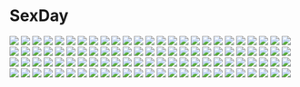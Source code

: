# SexDay
![](https://konachan.com/jpeg/d22f08b8d9ef9ef7847372ea4ae8f864/Konachan.com%20-%20136488%202girls%20game_cg%20kamishiro_alice%20maid%20minori%20nanao_naru%20narumi_sakura%20school_uniform%20supipara.jpg)
![](https://konachan.com/image/ff20744c72b3a755f8c0d326ffdad192/Konachan.com%20-%2011051%20dreamsoft%20natural%20natural_another_one%20tsurugi_hagane.jpg)
![](https://konachan.com/image/b07f0146fc0cfe5e35236292c5ae6fe4/Konachan.com%20-%20199982%20animal_ears%20ball%20flowers%20foxgirl%20grass%20japanese_clothes%20long_hair%20original%20red_eyes%20rope%20signed%20suzuno_%28bookshelf%29%20water%20wet.jpg)
![](https://konachan.com/image/60a6ffb6c14f99b292e0d91ba6cb234f/Konachan.com%20-%2077430%20angel_beats%21%20guitar%20instrument%20masiroke%20school_uniform%20skirt%20tail%20yui_%28angel_beats%21%29.jpg)
![](https://konachan.com/image/8e812a2da1c277e2d9572a8865521a81/Konachan.com%20-%2081574%20benjamin%20original%20realistic%20tagme.jpg)
![](https://konachan.com/image/de4b1107669b89989ae103b8a8b586f2/Konachan.com%20-%20261274%20ass%20bed%20blonde_hair%20bloomers%20dark_skin%20fate_%28series%29%20gym_uniform%20illyasviel_von_einzbern%20kneehighs%20loli%20long_hair%20tagme_%28artist%29%20yellow_eyes.jpg)
![](https://konachan.com/image/efdeab66382b7a9a41813e8966129d11/Konachan.com%20-%2033822%20akizuki_nagi%20blue_eyes%20chibi%20momose_hikaru%20peace%40pieces%20pink_hair%20purple_hair%20red_eyes%20school_uniform.jpg)
![](https://konachan.com/image/c1ab950eef4998429700bf852287e49d/Konachan.com%20-%20254445%202girls%20black_hair%20book%20breasts%20brown_hair%20feathers%20glasses%20gloves%20green_eyes%20hat%20key_kun%20long_hair%20military%20pink_eyes%20short_hair%20signed%20uniform%20wink.jpg)
![](https://konachan.com/image/cc422547de0aea6046b8f90951dcfa48/Konachan.com%20-%2080050%20bikini%20breasts%20cleavage%20moekyon%20original%20realistic%20swimsuit%20water%20wet.jpg)
![](https://konachan.com/jpeg/7dd0638e2e528d6f1ffb5485413a2afe/Konachan.com%20-%20201949%20animal%20bicolored_eyes%20blonde_hair%20blush%20brown_eyes%20cat%20choker%20flat_chest%20food%20idolmaster%20shirasaka_koume%20short_hair%20skirt%20u_%28mikaduki0720%29.jpg)
![](https://konachan.com/image/10c459e345b2f54a0d9a3658cb3dabc6/Konachan.com%20-%2092469%20nagae_iku%20polychromatic%20touhou%20zounose.jpg)
![](https://konachan.com/image/33cd334afbb1c47d5f700957555cbd65/Konachan.com%20-%20134585%20all_male%20barnaby_brooks_jr%20blonde_hair%20boots%20brown_eyes%20brown_hair%20cape%20green_eyes%20kaburagi_t_kotetsu%20male%20mochinu%20sword%20tiger_%26_bunny%20weapon.jpg)
![](https://konachan.com/image/d1b3912561c7f46f89593038110f963a/Konachan.com%20-%20198870%20anus%20ass%20censored%20garter_belt%20green_eyes%20idolmaster%20long_hair%20panties%20panty_pull%20ponytail%20pubic_hair%20stockings%20thighhighs%20topless%20underwear.jpg)
![](https://konachan.com/image/55b717195a8917d8e3975764dd4487d0/Konachan.com%20-%2078517%20armor%20feathers%20ikaruga_satsuki%20red_hair%20seinarukana%20sword%20weapon%20wings%20xuse.jpg)
![](https://konachan.com/jpeg/5025b40fe0f091bc774afec8a68508ad/Konachan.com%20-%20244721%20hatsumi_sega%20hyperdimension_neptunia%20tsunako.jpg)
![](https://konachan.com/jpeg/59fea283d29dd1876c8814407b679a63/Konachan.com%20-%20176174%20black_hair%20chiri_%28atlanta%29%20chuablesoft%20game_cg%20loli%20panties%20pink_eyes%20sawamiya_shiori%20school_uniform%20underwear%20undressing%20wagaya_no_himegami-sama%21.jpg)
![](https://konachan.com/jpeg/0c40391fcdbe08e4ec0c4085dd1d117e/Konachan.com%20-%2037090%20cc%20code_geass%20gradient%20kallen_stadtfeld%20lelouch_lamperouge%20male.jpg)
![](https://konachan.com/image/901a6fac60a1e77aed88e1c53e40a827/Konachan.com%20-%20120364%20bow%20green_eyes%20green_hair%20kagiyama_hina%20nude%20organ_derwald%20touhou.jpg)
![](https://konachan.com/image/619529db65358fa71d646ad3ece1eeef/Konachan.com%20-%20109599%20mahou_shoujo_madoka_magica%20sakura_kyouko%20sura_%28mana0703%29.jpg)
![](https://konachan.com/image/1e43c6bebbdbe21b8b433d470782a504/Konachan.com%20-%2027935%20black_hair%20blue_eyes%20feathers%20headband%20mai-otome%20mai_otome_sifr%20red_hair%20rena_sayers%20school_uniform%20sifr_fran%20white%20wings.jpg)
![](https://konachan.com/jpeg/037476fbfbcefc87095a1f638f4b4fff/Konachan.com%20-%2039733%20blush%20brown_eyes%20brown_hair%20goto_p%20logo%20long_hair%20narcissu%20sakura_setsumi%20school_uniform%20skirt%20white.jpg)
![](https://konachan.com/jpeg/4f5a39d75bd563494d6773af001d438f/Konachan.com%20-%20244311%20rokudenashi_majutsu_koushi_to_akashic_record%20school_uniform%20sistine_fibel%20stockings%20thighhighs%20third-party_edit%20tsunako.jpg)
![](https://konachan.com/image/a7f17a0fa9da5e5a79b1a00e4adf1a6a/Konachan.com%20-%2088658%20alpha_%28alpha91%29%20chinese_clothes%20chinese_dress%20higuchi_ririko%20sharin_no_kuni_himawari_no_shoujo.jpg)
![](https://konachan.com/image/610ddb73629ca61b25fc571537bb32fc/Konachan.com%20-%2045129%20miyafuji_yoshika%20strike_witches.jpg)
![](https://konachan.com/jpeg/a024523a00d04ad807ef1478ece62307/Konachan.com%20-%2057631%20breasts%20bunnygirl%20cleavage%20pantyhose%20scan%20shintaro.jpg)
![](https://konachan.com/image/f64c403b00f5a13ffd520a2fe9b7c6ed/Konachan.com%20-%20194922%20bed%20bikini%20blue_hair%20blush%20breasts%20cleavage%20idolmaster%20miura_azusa%20red_eyes%20short_hair%20swimsuit%20takahirokun.jpg)
![](https://konachan.com/image/bc665c1457cf6f1019f9f38f022f2d7c/Konachan.com%20-%20155197%20blue_hair%20bottle_miku%20bubbles%20hatsune_miku%20maruki_%28punchiki%29%20skirt%20thighhighs%20twintails%20underwater%20uniform%20vocaloid%20water.jpg)
![](https://konachan.com/jpeg/77bd11d6fff8543c901b04835818f719/Konachan.com%20-%20287314%20black_hair%20blush%20flowers%20food%20fruit%20long_hair%20night%20original%20purple_eyes%20rain%20reflection%20rose%20super_pig%20umbrella%20water%20wristwear.jpg)
![](https://konachan.com/image/251ea2668711cb9500abfc3d4f66cbae/Konachan.com%20-%2060107%20hatsune_miku%20panties%20underwear%20vocaloid.jpg)
![](https://konachan.com/jpeg/5f72044d8d8e6032e69da0eb19f7c94b/Konachan.com%20-%2037165%20nagato_yuki%20suzumiya_haruhi%20suzumiya_haruhi_no_yuutsu%20vector.jpg)
![](https://konachan.com/image/c37d84c7fbd576f4aa9052ee218b3a76/Konachan.com%20-%2023938%20kanon%20minase_nayuki%20tsukimiya_ayu.jpg)
![](https://konachan.com/image/3a3b3f1f113bf0274da7ce1bb752c53a/Konachan.com%20-%20268176%20aqua_hair%20breast_grab%20breasts%20couch%20feathers%20fingering%20lasterk%20navel%20nipples%20no_bra%20nopan%20orange_eyes%20papi%20short_hair%20socks%20wings.jpg)
![](https://konachan.com/jpeg/b243df5122377ecd785146fc440dd280/Konachan.com%20-%20288834%20anus%20ass%20blush%20censored%20hana_%28xenoblade%29%20long_hair%20nipples%20purple_hair%20pussy%20rogia%20scarf%20spread_pussy%20torn_clothes%20xenoblade%20yellow_eyes.jpg)
![](https://konachan.com/jpeg/70c466380370a330f5b676d03e2f51fd/Konachan.com%20-%20258398%20animal_ears%20barefoot%20bikini%20breasts%20censored%20foxgirl%20hat%20long_hair%20naturalton%20nipples%20pink_hair%20see_through%20swimsuit%20undressing%20yellow_eyes.jpg)
![](https://konachan.com/jpeg/b9ce4005283f0634cd99a6a2a9df343a/Konachan.com%20-%20137460%20ass%20black_hair%20game_cg%20japanese_clothes%20mizuki_runa%20nopan%20purple_software%20shiawase_kazokubu%20sleeping%20yuuki_makoto.jpg)
![](https://konachan.com/jpeg/c2d4f9557784e466a0b0ae1a853a98bb/Konachan.com%20-%206023%20brown_eyes%20brown_hair%20bunnygirl%20microphone%20short_hair%20suzumiya_haruhi%20suzumiya_haruhi_no_yuutsu.jpg)
![](https://konachan.com/image/3a82d38ab47b9a481ece6fca2a627081/Konachan.com%20-%20233027%202girls%20kneehighs%20nodata%20original%20ponytail%20school_uniform%20train.jpg)
![](https://konachan.com/jpeg/9deae0de31cfed165f213bd845b4ce4d/Konachan.com%20-%2095797%20anekano%20black_hair%20cameltoe%20chococo%20erect_nipples%20game_cg%20long_hair%20moo_%28umineko%29%20noyama_sakura%20panties%20underwear.jpg)
![](https://konachan.com/image/b9ac7e8dea1217677d49705a5901efd4/Konachan.com%20-%20204256%20aqua_hair%20bubbles%20dress%20elbow_gloves%20gloves%20hatsune_miku%20long_hair%20vocaloid%20water%20wristwear%20yusuke.jpg)
![](https://konachan.com/image/68ebababb8d8ff1ed849edec0780dc3c/Konachan.com%20-%2023068%20pita_ten%20shia%20wings.jpg)
![](https://konachan.com/jpeg/de751ef724cad8e7349e851232a0520e/Konachan.com%20-%20134896%20alictia_bright%20game_cg%20hyouka_no_mau_sora_ni%20rosebleu%20tagme_%28artist%29.jpg)
![](https://konachan.com/image/cc52b4a60d9185249b3d9a3bdb53305c/Konachan.com%20-%2074380%20hatsune_miku%20twintails%20vocaloid%20yuuki_kira.jpg)
![](https://konachan.com/image/2d28075adb59637c8c9f7b4dc28eb0b4/Konachan.com%20-%2073898%20bloomers%20boots%20braids%20cigarette%20dress%20durarara%21%21%20food%20glasses%20hat%20ice_cream%20long_hair%20petals%20red_eyes%20ribbons%20short_hair%20skirt%20sunglasses%20tie%20twins.jpg)
![](https://konachan.com/image/f4dd6f734c8df59800b7035f21dd5d3c/Konachan.com%20-%20261175%202girls%20animal_ears%20aqua_eyes%20barefoot%20bell%20black_hair%20bow%20catgirl%20collar%20dress%20feathers%20gloves%20hat%20long_hair%20original%20ribbons%20thighhighs%20wink.jpg)
![](https://konachan.com/image/01a0d0cccec6de461a69dae3a30359ff/Konachan.com%20-%2040629%202girls%20blonde_hair%20blush%20brown_hair%20fang%20inugahora_an%20japanese_clothes%20kimono%20long_hair%20purple_eyes%20short_hair%20tsunagaru%E2%98%85bangle%20tsunomiya_shizuku.jpg)
![](https://konachan.com/image/a810a31bcb45ddfa8bcb4d9b57d74e0e/Konachan.com%20-%20244252%20animal_ears%20bell%20blush%20breasts%20hongmao%20inubashiri_momiji%20orange_eyes%20ribbons%20short_hair%20torii%20touhou%20umbrella%20white_hair%20wolfgirl.jpg)
![](https://konachan.com/image/bb86824e9773b35d8ba36eaa336505b2/Konachan.com%20-%20144772%20bandaid%20boots%20green%20guitar%20hatsune_miku%20instrument%20long_hair%20monochrome%20siraume11%20twintails%20vocaloid.jpg)
![](https://konachan.com/image/1eba6efe08cf854e25a45d6d589003d3/Konachan.com%20-%20163728%20animal_ears%20bell%20bow%20catgirl%20long_hair%20original%20red_eyes%20ribbons%20tree%20tyappygain%20white_hair.jpg)
![](https://konachan.com/image/1857dc463f8e5540ee6dd05c887602f0/Konachan.com%20-%20219363%20aliasing%20aqua_eyes%20brown_hair%20gia%20original%20swimsuit%20sword%20underboob%20weapon.jpg)
![](https://konachan.com/jpeg/5ee496d4917f4404cf707baad971074e/Konachan.com%20-%20130100%20blush%20bra%20breast_grab%20breasts%20brown_hair%20censored%20game_cg%20kozakai_aya%20nipples%20penis%20pussy%20pussy_juice%20saga_planets%20sex%20toranosuke%20underwear%20wet.jpg)
![](https://konachan.com/image/1943ae677d2a9376abc80598c0942db5/Konachan.com%20-%20254227%20bicolored_eyes%20brown_hair%20final_fantasy%20final_fantasy_x%20japanese_clothes%20music%20short_hair%20tagme_%28artist%29%20water%20yuna_%28ffx%29.jpg)
![](https://konachan.com/image/765fce932b400e995ba2e2cf926dc86c/Konachan.com%20-%20302175%20blush%20brown_eyes%20brown_hair%20long_hair%20original%20pantyhose%20school_uniform%20skirt%20zuima.jpg)
![](https://konachan.com/image/2240243a37ca7cd231aede05940c6955/Konachan.com%20-%2052779%20chibi%20muririn%20tenshinranman%20unohana_no_sakuyahime%20yuzusoft.jpg)
![](https://konachan.com/image/830d61c27f9292308f580ebec9cfa1f6/Konachan.com%20-%206259%20festival%20fireworks%20shakugan_no_shana%20shana%20yoshida_kazumi.jpg)
![](https://konachan.com/image/c60edb613ab00fa3fba7d9dec39e5d04/Konachan.com%20-%2053524%20animal_ears%20blush%20boots%20hat%20hinanawi_tenshi%20long_hair%20purple_hair%20red_eyes%20skirt%20touhou%20zoom_layer.jpg)
![](https://konachan.com/image/8972ddc33d3cb06df48fd362a8b86902/Konachan.com%20-%2050117%20hatsune_miku%20thighhighs%20vocaloid%20white.jpg)
![](https://konachan.com/image/a20167b32f5510eb7121d85e9ad7c301/Konachan.com%20-%20255659%20animal%20animal_ears%20aqua_eyes%20black_hair%20blonde_hair%20breasts%20cleavage%20fox%20katana%20kimono%20kimura_%28ykimu%29%20male%20mask%20original%20red_eyes%20spear%20sword%20weapon.jpg)
![](https://konachan.com/image/bb6c52c62e0b8734549aad01e61beaf6/Konachan.com%20-%2055154%20cc%20code_geass.jpg)
![](https://konachan.com/image/e78c409f08b6871c46231c39af3135a0/Konachan.com%20-%20274072%20all_male%20astolfo%20bow%20braids%20building%20drink%20fang%20fate_%28series%29%20gloves%20kusumoto_touka%20long_hair%20male%20pink_hair%20ponytail%20purple_eyes%20scarf%20trap.jpg)
![](https://konachan.com/jpeg/efcaee77c13bb96653733ed5fccb50d2/Konachan.com%20-%20169069%20all_male%20black_hair%20kagerou_project%20male%20s3link%20seto_kousuke%20short_hair%20signed.jpg)
![](https://konachan.com/image/159d73c0162715cf7c59dbbdadc01981/Konachan.com%20-%2052200%20game_cg%20japanese_clothes%20tenshinranman%20unohana_no_sakuyahime%20yuzusoft.jpg)
![](https://konachan.com/jpeg/d8ea07a5c08170ecac19d3f92dbcff43/Konachan.com%20-%20246213%20animal_ears%20anus%20ass%20blonde_hair%20catgirl%20cropped%20fellatio%20glasses%20green_eyes%20hanna_rudel%20hewsack%20long_hair%20penis%20pubic_hair%20pussy%20tail%20uncensored.jpg)
![](https://konachan.com/jpeg/d7ed69debbfde62448e962a2289fbeba/Konachan.com%20-%20108649%20anne_portman%20aqua_eyes%20bed%20fingering%20game_cg%20green_eyes%20izumi_mahiru%20masturbation%20pink_hair%20short_hair%20thighhighs%20vermilion_-bind_of_blood-.jpg)
![](https://konachan.com/image/de920a1170dd7410f48c7640d900daed/Konachan.com%20-%20271232%20isekai_maou_to_shoukan_shoujo_no_dorei_majutsu%20kaneko_shizue%20pointed_ears%20scan%20shera_l._greenwood%20third-party_edit%20uncensored.jpg)
![](https://konachan.com/image/60563ac0b18eea0ab397d4604fcfd0d2/Konachan.com%20-%2030512%20pakucchao.jpg)
![](https://konachan.com/jpeg/75b4d2c09c486680ae88ef7babfb6408/Konachan.com%20-%20269331%20breasts%20brown_eyes%20brown_hair%20cheerleader%20haruhisky%20navel%20nipples%20no_bra%20pussy%20shirt_lift%20suzumiya_haruhi%20third-party_edit%20uncensored%20white.jpg)
![](https://konachan.com/image/dfe19515bd985407b07e767c2deaf742/Konachan.com%20-%2095019%20kagamine_rin%20valentine%20vocaloid%20yayoi_%28egoistic_realism%29.jpg)
![](https://konachan.com/image/a106264d76060fc734ed848504814acb/Konachan.com%20-%20142805%20beach%20blue_eyes%20bow%20breasts%20headband%20katana%20ke-ta%20myon%20navel%20nipples%20nude%20short_hair%20sword%20touhou%20uncensored%20water%20weapon%20wet%20white_hair.jpg)
![](https://konachan.com/image/69a7871a35cd1807998591d4a8e18b14/Konachan.com%20-%20166202%20black_hair%20blush%20boots%20clouds%20dress%20eugeo%20grass%20jpeg_artifacts%20kiss%20long_hair%20original%20riki-to%20sky%20sword%20sword_art_online%20tree%20watermark%20weapon.jpg)
![](https://konachan.com/image/4aad63205aa930c217db4e2d0718be4e/Konachan.com%20-%2095598%20bed%20blonde_hair%20blue_eyes%20breasts%20cleavage%20jpeg_artifacts%20long_hair%20ribbons%20socks%20thighhighs%20underwear.jpg)
![](https://konachan.com/jpeg/56504fb20d284cff32f2056e06efbe0c/Konachan.com%20-%20260407%20animal%20bow%20dress%20fate_grand_order%20fate_%28series%29%20mash_kyrielight%20pantyhose%20pink_hair%20purple_eyes%20ribbons%20short_hair%20signed%20tagme_%28artist%29%20valentine.jpg)
![](https://konachan.com/image/808a0f3eeae712ea396104addb64f93b/Konachan.com%20-%20190750%20animal_ears%20bike_shorts%20blue_eyes%20blue_hair%20bow_%28weapon%29%20catgirl%20daiaru%20gloves%20navel%20shinon_%28sao%29%20short_hair%20shorts%20sky%20tail%20weapon%20wings.jpg)
![](https://konachan.com/image/38f6afe8713b6f93e0ef4f4acde0d90a/Konachan.com%20-%20252668%20original%20tagme_%28artist%29.jpg)
![](https://konachan.com/image/1c9b8c7a16a891c8e3f1d4fc89328513/Konachan.com%20-%207120%20tagme.jpg)
![](https://konachan.com/image/30079f0c507770a383c7b1fe74da00ed/Konachan.com%20-%2024715%20blue_eyes%20hong_meiling%20long_hair%20red_hair%20touhou.jpg)
![](https://konachan.com/image/6b2f1abe656a41fc5199bbfcc5e07d17/Konachan.com%20-%2090094%20blonde_hair%20blue_eyes%20gun%20jpeg_artifacts%20tagme%20weapon.jpg)
![](https://konachan.com/jpeg/2b257be0d595f766378478fa5da0a328/Konachan.com%20-%20231691%20animal_ears%20blonde_hair%20chibi%20dress%20food%20foxgirl%20hat%20kazami_karasu%20multiple_tails%20short_hair%20tail%20touhou%20white%20yakumo_ran.jpg)
![](https://konachan.com/image/45beaab53eeaece6f2cd337f5ab63739/Konachan.com%20-%20182293%20ass%20bed%20blue_eyes%20blush%20bra%20ebi_193%20headband%20konpaku_youmu%20myon%20panties%20short_hair%20striped_panties%20thighhighs%20touhou%20underwear%20white_hair.jpg)
![](https://konachan.com/image/0baa1aea6ccd68e7685041d7a310c5f6/Konachan.com%20-%20135647%20afuro_terumi%20all_male%20angel%20blonde_hair%20feathers%20flowers%20inazuma_eleven%20long_hair%20male%20odd%20red_eyes%20stars%20trap%20wings.jpg)
![](https://konachan.com/jpeg/b7ec79947b772e911347a74d24983933/Konachan.com%20-%20275675%20aposine%20aqua_eyes%20bed%20blush%20breasts%20cum%20highschool_dxd%20long_hair%20navel%20nipples%20nude%20penis%20pussy%20red_hair%20rias_gremory%20sex%20uncensored.jpg)
![](https://konachan.com/jpeg/da2704abb415015e4018d30c0f1e28d2/Konachan.com%20-%2088216%20aberdeen_roland%20game_cg%20miriam%20shukufuku_no_campanella%20tagme%20windmill_oasis.jpg)
![](https://konachan.com/image/3bda341b32c5b1eceb3c7489b18fb806/Konachan.com%20-%2073969%20animal_ears%20aqua_hair%20fang%20flowers%20green_hair%20original%20red_eyes%20short_hair%20sunglasses.jpg)
![](https://konachan.com/image/5f07517880fd23305824804ffb37376f/Konachan.com%20-%2047621%20hakurei_reimu%20japanese_clothes%20kirisame_marisa%20miko%20ofuda%20tokiame%20touhou%20translation_request%20witch%20yasaka_kanako.jpg)
![](https://konachan.com/jpeg/f1eba56fead0ab69fd57948ae0dc80ea/Konachan.com%20-%20209870%202girls%20breasts%20cleavage%20dress%20eushully%20kami_no_rhapsody%20lavirie_interude%20long_hair%20mistoria%20mitsuki_%28eushully%29%20thighhighs.jpg)
![](https://konachan.com/jpeg/bfffdaad670e4e3d7a445203f38e0328/Konachan.com%20-%20228891%20anus%20ass%20bed%20blush%20bra%20breasts%20censored%20game_cg%20long_hair%20navel%20nipples%20nude%20orange_eyes%20orange_hair%20panties%20ponytail%20pussy%20spread_legs%20underwear.jpg)
![](https://konachan.com/image/145b3f85a3252288b33b0ca7762dad71/Konachan.com%20-%2084927%20blonde_hair%20blue_eyes%20gun%20lm7_%28op-center%29%20weapon.jpg)
![](https://konachan.com/image/a91f06286891d633e8bc10ee0908c2b6/Konachan.com%20-%20178402%20aila_jyrkiainen%20bikini%20gundam_%28series%29%20iori_rinko%20jpeg_artifacts%20kenken%20kousaka_china%20ootake_akemi%20samejima_yukari%20swimsuit%20tagme%20yajima_caroline.jpg)
![](https://konachan.com/image/5d4612202b67274a1d5a6b45991ad5f3/Konachan.com%20-%2026104%20animal%20bird%20lighthouse%20tagme%20takamichi.jpeg)
![](https://konachan.com/jpeg/b47f9c6a8ce600d67be3acb51391e72d/Konachan.com%20-%2018711%20angel%20aquaplus%20komaki_manaka%20leaf%20to_heart%20to_heart_2%20transparent%20vector%20wings.jpg)
![](https://konachan.com/image/035090b6adc356ffa770066df56eb209/Konachan.com%20-%20139784%20animal%20fish%20hatsune_miku%20japanese_clothes%20kagamine_len%20kagamine_rin%20male%20osamu_%28jagabata%29%20vocaloid.jpg)
![](https://konachan.com/jpeg/6e4e08be38bd7adc63d0113c234c70c8/Konachan.com%20-%20289268%20bikini%20blush%20breasts%20cameltoe%20hoto_mocha%20kurou_%28quadruple_zero%29%20long_hair%20navel%20orange_hair%20purple_eyes%20swimsuit%20third-party_edit%20wet.jpg)
![](https://konachan.com/image/89358b5e6cd94e020768554be770ed99/Konachan.com%20-%20220697%20blonde_hair%20blue_eyes%20breasts%20cherry_blossoms%20chinese_dress%20cleavage%20dress%20flowers%20hc%20long_hair%20nopan%20original%20thighhighs%20twintails%20wristwear.jpg)
![](https://konachan.com/image/c2fb03c276ae330a456795b08453002e/Konachan.com%20-%20109847%20490%20animal%20arle_nadja%20bunny%20carbuncle%20clouds%20food%20orange_hair%20puyo_puyo%20scenic%20skirt%20sky%20sunset.jpg)
![](https://konachan.com/jpeg/3c36113bc5179dba12e8b831cd4472b6/Konachan.com%20-%2021664%20all_male%20bleach%20close%20kurosaki_ichigo%20male.jpg)
![](https://konachan.com/jpeg/857dbbcfdaf0ad7a0439a532e6c9e334/Konachan.com%20-%20278736%20aqua_eyes%20bike_shorts%20brown_hair%20grass%20haruka_%28pokemon%29%20headband%20pokemon%20poochyena%20shorts%20white%20yuihiko.jpg)
![](https://konachan.com/jpeg/da181b88e65924a20ffa4fc50865ef40/Konachan.com%20-%20285109%20blush%20brown_eyes%20brown_hair%20clouds%20dress%20flowers%20long_hair%20noda_shuha%20original%20petals%20ribbons%20sky%20summer%20summer_dress%20sunflower.jpg)
![](https://konachan.com/image/c45c2c7608fe567f02cbacd547131a7b/Konachan.com%20-%20150640%20guilty_crown%20pink_hair%20red_eyes%20yuzuriha_inori.jpg)
![](https://konachan.com/jpeg/467886d0f813eeda3ccb64af5720e297/Konachan.com%20-%2040875%20black%20clannad%20fujibayashi_kyou%20knife.jpg)
![](https://konachan.com/image/d085f87ef8184648d81dba5a868fbad4/Konachan.com%20-%20203332%20bra%20braids%20brown_hair%20cum%20idolmaster%20nekomata_naomi%20nipples%20open_shirt%20panties%20panty_pull%20pantyhose%20pubic_hair%20red_eyes%20senkawa_chihiro%20underwear.jpg)
![](https://konachan.com/image/5a180c61f9bdf4ac6bb5ea1962b2241d/Konachan.com%20-%20162067%20animal%20bird%20blindfold%20blonde_hair%20car%20dark%20dress%20fire%20gun%20hat%20hpknight%20long_hair%20male%20military%20night%20radwimps_%28band%29%20short_hair%20sunset%20weapon.jpg)
